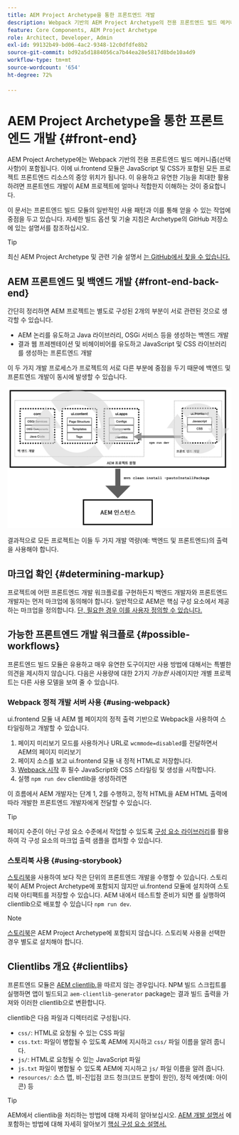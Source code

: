 ```yaml
---
title: AEM Project Archetype을 통한 프론트엔드 개발
description: Webpack 기반의 AEM Project Archetype의 전용 프론트엔드 빌드 메커니즘(선택 사항)에 대해 알아봅니다.
feature: Core Components, AEM Project Archetype
role: Architect, Developer, Admin
exl-id: 99132b49-bd06-4ac2-9348-12c0dfdfe8b2
source-git-commit: bd92a5d1884056ca7b44ea28e5817d8bde10a4d9
workflow-type: tm+mt
source-wordcount: '654'
ht-degree: 72%

---
```



# AEM Project Archetype을 통한 프론트엔드 개발 {#front-end}

AEM Project Archetype에는 Webpack 기반의 전용 프론트엔드 빌드 메커니즘(선택 사항)이 포함됩니다. 이에 ui.frontend 모듈은 JavaScript 및 CSS가 포함된 모든 프로젝트 프론트엔드 리소스의 중앙 위치가 됩니다. 이 유용하고 유연한 기능을 최대한 활용하려면 프론트엔드 개발이 AEM 프로젝트에 얼마나 적합한지 이해하는 것이 중요합니다.

이 문서는 프론트엔드 빌드 모듈의 일반적인 사용 패턴과 이를 통해 얻을 수 있는 작업에 중점을 두고 있습니다. 자세한 빌드 옵션 및 기술 지침은 Archetype의 GitHub 저장소에 있는 설명서를 참조하십시오.

>[!TIP]
>
>최신 AEM Project Archetype 및 관련 기술 설명서 [는 GitHub에서 찾을 수 있습니다.](https://github.com/adobe/aem-project-archetype)

## AEM 프론트엔드 및 백엔드 개발 {#front-end-back-end}

간단히 정리하면 AEM 프로젝트는 별도로 구성된 2개의 부분이 서로 관련된 것으로 생각할 수 있습니다.

* AEM 논리를 유도하고 Java 라이브러리, OSGi 서비스 등을 생성하는 백엔드 개발
* 결과 웹 프레젠테이션 및 비헤이비어를 유도하고 JavaScript 및 CSS 라이브러리를 생성하는 프론트엔드 개발

이 두 가지 개발 프로세스가 프로젝트의 서로 다른 부분에 중점을 두기 때문에 백엔드 및 프론트엔드 개발이 동시에 발생할 수 있습니다.

![프론트엔드 워크플로 다이어그램](/help/assets/front-end-flow.png)

결과적으로 모든 프로젝트는 이들 두 가지 개발 역량(예: 백엔드 및 프론트엔드)의 출력을 사용해야 합니다.

## 마크업 확인 {#determining-markup}

프로젝트에 어떤 프론트엔드 개발 워크플로를 구현하든지 백엔드 개발자와 프론트엔드 개발자는 먼저 마크업에 동의해야 합니다. 일반적으로 AEM은 핵심 구성 요소에서 제공하는 마크업을 정의합니다. [단, 필요한 경우 이를 사용자 정의할 수 있습니다.](/help/developing/customizing.md#customizing-the-markup)

## 가능한 프론트엔드 개발 워크플로 {#possible-workflows}

프론트엔드 빌드 모듈은 유용하고 매우 유연한 도구이지만 사용 방법에 대해서는 특별한 의견을 제시하지 않습니다. 다음은 사용량에 대한 2가지 *가능한* 사례이지만 개별 프로젝트는 다른 사용 모델을 보여 줄 수 있습니다.

### Webpack 정적 개발 서버 사용 {#using-webpack}

ui.frontend 모듈 내 AEM 웹 페이지의 정적 출력 기반으로 Webpack을 사용하여 스타일링하고 개발할 수 있습니다.

1. 페이지 미리보기 모드를 사용하거나 URL로 `wcmmode=disabled`를 전달하면서 AEM의 페이지 미리보기
1. 페이지 소스를 보고 ui.frontend 모듈 내 정적 HTML로 저장합니다.
1. [Webpack 시작](#webpack-dev-server) 후 필수 JavaScript와 CSS 스타일링 및 생성을 시작합니다.
1. 실행 `npm run dev` clientlib을 생성하려면

이 흐름에서 AEM 개발자는 단계 1, 2를 수행하고, 정적 HTML을 AEM HTML 출력에 따라 개발한 프론트엔드 개발자에게 전달할 수 있습니다.

>[!TIP]
>
>페이지 수준이 아닌 구성 요소 수준에서 작업할 수 있도록 [구성 요소 라이브러리](https://adobe.com/go/aem_cmp_library_kr)를 활용하여 각 구성 요소의 마크업 출력 샘플을 캡처할 수 있습니다.

### 스토리북 사용 {#using-storybook}

[스토리북](https://storybook.js.org)을 사용하여 보다 작은 단위의 프론트엔드 개발을 수행할 수 있습니다. 스토리북이 AEM Project Archetype에 포함되지 않지만 ui.frontend 모듈에 설치하여 스토리북 아티팩트를 저장할 수 있습니다. AEM 내에서 테스트할 준비가 되면 를 실행하여 clientlib으로 배포할 수 있습니다 `npm run dev`.

>[!NOTE]
>
>[스토리북](https://storybook.js.org)은 AEM Project Archetype에 포함되지 않습니다. 스토리북 사용을 선택한 경우 별도로 설치해야 합니다.

## Clientlibs 개요 {#clientlibs}

프론트엔드 모듈은 [AEM clientlib.](https://experienceleague.adobe.com/docs/experience-manager-cloud-service/implementing/developing/full-stack/clientlibs.html)을 따르지 않는 경우입니다. NPM 빌드 스크립트를 실행하면 앱이 빌드되고 `aem-clientlib-generator` package는 결과 빌드 출력을 가져와 이러한 clientlib으로 변환합니다.

clientlib은 다음 파일과 디렉터리로 구성됩니다.

* `css/`: HTML로 요청될 수 있는 CSS 파일
* `css.txt`: 파일이 병합될 수 있도록 AEM에 지시하고 `css/` 파일 이름을 알려 줍니다.
* `js/`: HTML로 요청될 수 있는 JavaScript 파일
* `js.txt` 파일이 병합될 수 있도록 AEM에 지시하고 `js/` 파일 이름을 알려 줍니다.
* `resources/`: 소스 맵, 비-진입점 코드 청크(코드 분할이 원인), 정적 에셋(예: 아이콘) 등

>[!TIP]
>
>AEM에서 clientlib을 처리하는 방법에 대해 자세히 알아보십시오. [AEM 개발 설명서](https://experienceleague.adobe.com/docs/experience-manager-cloud-service/implementing/developing/full-stack/clientlibs.html) 에 포함하는 방법에 대해 자세히 알아보기 [핵심 구성 요소 설명서.](/help/developing/including-clientlibs.md)
